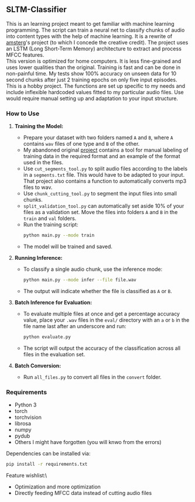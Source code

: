 ## SLTM-Classifier

This is an learning project meant to get familiar with machine learning programming. The script can train a neural net to classify chunks of audio into content types with the help of machine learning. It is a rewrite of [amsterg](https://github.com/amsterg/Podcast-Ad-Detection)'s project (to which I concede the creative credit). The project uses an LSTM (Long Short-Term Memory) architecture to extract and process MFCC features.\
This version is optimized for home computers. It is less fine-grained and uses lower qualities than the original. Training is fast and can be done in non-painful time.
My tests show 100% accuracy on unseen data for 10 second chunks after just 2 training epochs on only five input episodes.\
This is a hobby project. The functions are set up specific to my needs and include inflexible hardcoded values fitted to my particular audio files. Use would require manual setting up and adaptation to your input structure.

### How to Use

1. **Training the Model:**
   - Prepare your dataset with two folders named `A` and `B`, where `A` contains `wav` files of one type and `B` of the other.
   - My abandoned original  [project](https://github.com/Taylor-eOS/dual-model-classifier) contains a tool for manual labeling of training data in the required format and an example of the format used in the files.
   - Use `cut_segments_tool.py` to split audio files according to the labels in a `segments.txt` file. This would have to be adapted to your input. That project also contains a function to automatically converts mp3 files to wav.
   - Use `chunk_cutting_tool.py` to segment the input files into small chunks.
   - `split_validation_tool.py` can automatically set aside 10% of your files as a validation set. Move the files into folders `A` and `B` in the `train` and `val` folders.
   - Run the training script:
     ```bash
     python main.py --mode train
     ```
   - The model will be trained and saved.

2. **Running Inference:**
   - To classify a single audio chunk, use the inference mode:
     ```bash
     python main.py --mode infer --file file.wav
     ```
   - The output will indicate whether the file is classified as `A` or `B`.

3. **Batch Inference for Evaluation:**
   - To evaluate multiple files at once and get a percentage accuracy value, place your `.wav` files in the `eval/` directory with an `a` or `b` in the file name last after an underscore and run:
     ```bash
     python evaluate.py
     ```
   - The script will output the accuracy of the classification across all files in the evaluation set.

4. **Batch Conversion:**
   - Run `all_files.py` to convert all files in the `convert` folder.

### Requirements

- Python 3
- torch
- torchvision
- librosa
- numpy
- pydub
- Others I might have forgotten (you will knwo from the errors)

Dependencies can be installed via:
  ```bash
  pip install -r requirements.txt
  ```

Feature wishlist:\
- Optimization and more optimization
- Directly feeding MFCC data instead of cutting audio files

